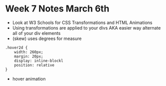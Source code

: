 # Week 7 Notes March 6th

- Look at W3 Schools for CSS Transformations and HTML Animations
- Using transformations are applied to your divs AKA easier way alternate all of your div elements
- (skew) uses degrees for measure

```
.hover2d {
    width: 260px;
    margin: 20px;
    display: inline-blockl
    position: relative
}
```
- hover animation
